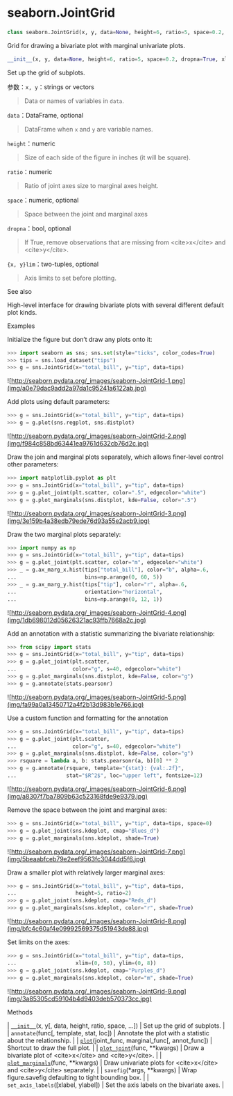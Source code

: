 # seaborn.JointGrid

```py
class seaborn.JointGrid(x, y, data=None, height=6, ratio=5, space=0.2, dropna=True, xlim=None, ylim=None, size=None)
```

Grid for drawing a bivariate plot with marginal univariate plots.

```py
__init__(x, y, data=None, height=6, ratio=5, space=0.2, dropna=True, xlim=None, ylim=None, size=None)
```

Set up the grid of subplots.

参数：`x, y`：strings or vectors

> Data or names of variables in `data`.

`data`：DataFrame, optional

> DataFrame when `x` and `y` are variable names.

`height`：numeric

> Size of each side of the figure in inches (it will be square).

`ratio`：numeric

> Ratio of joint axes size to marginal axes height.

`space`：numeric, optional

> Space between the joint and marginal axes

`dropna`：bool, optional

> If True, remove observations that are missing from &lt;cite&gt;x&lt;/cite&gt; and &lt;cite&gt;y&lt;/cite&gt;.

`{x, y}lim`：two-tuples, optional

> Axis limits to set before plotting.



See also

High-level interface for drawing bivariate plots with several different default plot kinds.

Examples

Initialize the figure but don’t draw any plots onto it:

```py
>>> import seaborn as sns; sns.set(style="ticks", color_codes=True)
>>> tips = sns.load_dataset("tips")
>>> g = sns.JointGrid(x="total_bill", y="tip", data=tips)

```

![http://seaborn.pydata.org/_images/seaborn-JointGrid-1.png](img/a0e79dac9add2a97da1c95241a6122ab.jpg)

Add plots using default parameters:

```py
>>> g = sns.JointGrid(x="total_bill", y="tip", data=tips)
>>> g = g.plot(sns.regplot, sns.distplot)

```

![http://seaborn.pydata.org/_images/seaborn-JointGrid-2.png](img/f984c858bd63441ea9761d632cb76d2c.jpg)

Draw the join and marginal plots separately, which allows finer-level control other parameters:

```py
>>> import matplotlib.pyplot as plt
>>> g = sns.JointGrid(x="total_bill", y="tip", data=tips)
>>> g = g.plot_joint(plt.scatter, color=".5", edgecolor="white")
>>> g = g.plot_marginals(sns.distplot, kde=False, color=".5")

```

![http://seaborn.pydata.org/_images/seaborn-JointGrid-3.png](img/3e159b4a38edb79ede76d93a55e2acb9.jpg)

Draw the two marginal plots separately:

```py
>>> import numpy as np
>>> g = sns.JointGrid(x="total_bill", y="tip", data=tips)
>>> g = g.plot_joint(plt.scatter, color="m", edgecolor="white")
>>> _ = g.ax_marg_x.hist(tips["total_bill"], color="b", alpha=.6,
...                      bins=np.arange(0, 60, 5))
>>> _ = g.ax_marg_y.hist(tips["tip"], color="r", alpha=.6,
...                      orientation="horizontal",
...                      bins=np.arange(0, 12, 1))

```

![http://seaborn.pydata.org/_images/seaborn-JointGrid-4.png](img/1db698012d05626321ac93ffb7668a2c.jpg)

Add an annotation with a statistic summarizing the bivariate relationship:

```py
>>> from scipy import stats
>>> g = sns.JointGrid(x="total_bill", y="tip", data=tips)
>>> g = g.plot_joint(plt.scatter,
...                  color="g", s=40, edgecolor="white")
>>> g = g.plot_marginals(sns.distplot, kde=False, color="g")
>>> g = g.annotate(stats.pearsonr)

```

![http://seaborn.pydata.org/_images/seaborn-JointGrid-5.png](img/fa99a0a13450712a4f2b13d983b1e766.jpg)

Use a custom function and formatting for the annotation

```py
>>> g = sns.JointGrid(x="total_bill", y="tip", data=tips)
>>> g = g.plot_joint(plt.scatter,
...                  color="g", s=40, edgecolor="white")
>>> g = g.plot_marginals(sns.distplot, kde=False, color="g")
>>> rsquare = lambda a, b: stats.pearsonr(a, b)[0] ** 2
>>> g = g.annotate(rsquare, template="{stat}: {val:.2f}",
...                stat="$R^2$", loc="upper left", fontsize=12)

```

![http://seaborn.pydata.org/_images/seaborn-JointGrid-6.png](img/a8307f7ba7809b63c523168fde9e9379.jpg)

Remove the space between the joint and marginal axes:

```py
>>> g = sns.JointGrid(x="total_bill", y="tip", data=tips, space=0)
>>> g = g.plot_joint(sns.kdeplot, cmap="Blues_d")
>>> g = g.plot_marginals(sns.kdeplot, shade=True)

```

![http://seaborn.pydata.org/_images/seaborn-JointGrid-7.png](img/5beaabfceb79e2eef9563fc3044dd5f6.jpg)

Draw a smaller plot with relatively larger marginal axes:

```py
>>> g = sns.JointGrid(x="total_bill", y="tip", data=tips,
...                   height=5, ratio=2)
>>> g = g.plot_joint(sns.kdeplot, cmap="Reds_d")
>>> g = g.plot_marginals(sns.kdeplot, color="r", shade=True)

```

![http://seaborn.pydata.org/_images/seaborn-JointGrid-8.png](img/bfc4c60af4e09992569375d51943de88.jpg)

Set limits on the axes:

```py
>>> g = sns.JointGrid(x="total_bill", y="tip", data=tips,
...                   xlim=(0, 50), ylim=(0, 8))
>>> g = g.plot_joint(sns.kdeplot, cmap="Purples_d")
>>> g = g.plot_marginals(sns.kdeplot, color="m", shade=True)

```

![http://seaborn.pydata.org/_images/seaborn-JointGrid-9.png](img/3a85305cd59104b4d9403deb570373cc.jpg)

Methods

| [`__init__`](#seaborn.JointGrid.__init__ "seaborn.JointGrid.__init__")(x, y[, data, height, ratio, space, …]) | Set up the grid of subplots. |
| `annotate`(func[, template, stat, loc]) | Annotate the plot with a statistic about the relationship. |
| [`plot`](seaborn.JointGrid.plot.html#seaborn.JointGrid.plot "seaborn.JointGrid.plot")(joint_func, marginal_func[, annot_func]) | Shortcut to draw the full plot. |
| [`plot_joint`](seaborn.JointGrid.plot_joint.html#seaborn.JointGrid.plot_joint "seaborn.JointGrid.plot_joint")(func, **kwargs) | Draw a bivariate plot of &lt;cite&gt;x&lt;/cite&gt; and &lt;cite&gt;y&lt;/cite&gt;. |
| [`plot_marginals`](seaborn.JointGrid.plot_marginals.html#seaborn.JointGrid.plot_marginals "seaborn.JointGrid.plot_marginals")(func, **kwargs) | Draw univariate plots for &lt;cite&gt;x&lt;/cite&gt; and &lt;cite&gt;y&lt;/cite&gt; separately. |
| `savefig`(*args, **kwargs) | Wrap figure.savefig defaulting to tight bounding box. |
| `set_axis_labels`([xlabel, ylabel]) | Set the axis labels on the bivariate axes. |